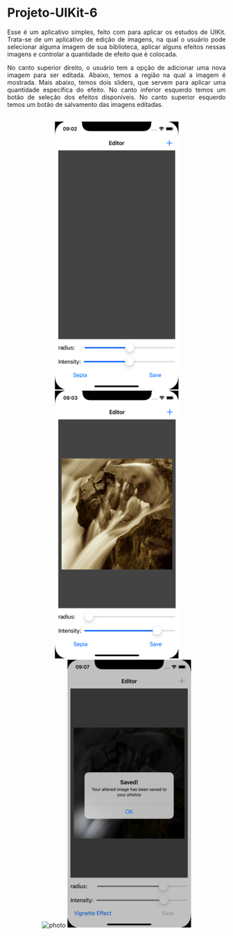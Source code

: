 <div align ="justify">

#  Projeto-UIKit-6

Esse é um aplicativo simples, feito com para aplicar os estudos de UIKit. Trata-se de um aplicativo de edição de imagens, na qual o usuário pode selecionar alguma imagem de sua biblioteca, aplicar alguns efeitos nessas imagens e controlar a quantidade de efeito que é colocada.

No canto superior direito, o usuário tem a opção de adicionar uma nova imagem para ser editada. Abaixo, temos a região na qual a imagem é mostrada. Mais abaixo, temos dois sliders, que servem para aplicar uma quantidade específica do efeito. No canto inferior esquerdo temos um botão de seleção dos efeitos disponíveis. No canto superior esquerdo temos um botão de salvamento das imagens editadas.

<br>
<div align="center">
<img src="imagens/tela inicial.png" alt="photo" width="285" height="617'">
<img src="imagens/tela efeito aplicado.png" alt="photo" width="285" height="617'">
<br>
<img src="imagens/tela botão de efeitos.png" alt="photo" width="285" height="617'">
<img src="imagens/tela save.png" alt="photo" width="285" height="617'">
</div>
